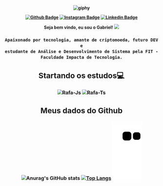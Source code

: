<h4 align="center">

![giphy](https://user-images.githubusercontent.com/92516683/143147972-9a7e8488-9be7-4f25-a9b4-7169d4543fea.gif)

[![Github Badge](https://img.shields.io/badge/-Facebook-blue?style=for-the-badge&logo=Facebook&logoColor=white&link=https://github.com/gabstabile)]("https://www.facebook.com/gabriel.sstabile/")
[![Instagram Badge](https://img.shields.io/badge/-instagram-green?style=for-the-badge&logo=instagram&logoColor=white&link=https://github.com/gabstabile)]("https://www.instagram.com/g.s.stabile/")
[![Linkedin Badge](https://img.shields.io/badge/-Linkedin-blue?style=for-the-badge&logo=Linkedin&logoColor=white&link=https://github.com/gabstabile)]("https://www.linkedin.com/in/gabriel-stabile")
<h/>
  
<span align="center">
Seja bem vindo, eu sou o Gabriel! <img src="https://user-images.githubusercontent.com/92516683/143255886-3ec90107-5088-4004-9ff7-08d4d135547e.gif" width="20px">
</span>  

<h3 align="center">

```
Apaixonado por tecnologia, amante de criptomoeda, futuro DEV e
estudante de Análise e Desenvolvimento de Sistema pela FIT - Faculdade Impacta de Tecnologia.
```
<h/>
  
## Startando os estudos💻
<img align="center" alt="Rafa-Js" height="30" width="30" src="https://user-images.githubusercontent.com/92516683/143494989-c2c4914d-bfc9-4fc3-a4ff-4b99e94490df.png">
<img align="center" alt="Rafa-Ts" height="30" width="30" src="https://user-images.githubusercontent.com/92516683/143495014-7bc164ee-8e4a-4467-8bae-081fc74976ae.png">
  
<h/>
  
## Meus dados do Github
![Anurag's GitHub stats](https://github-readme-stats.vercel.app/api?username=gabstabile&theme=dark)
[![Top Langs](https://github-readme-stats.vercel.app/api/top-langs/?username=gabstabile&layout=compact&theme=dark)]("https://github.com/gabstabile") 
![Snake animation](https://github.com/GabStabile/GabStabile/blob/output/github-contribution-grid-snake.svg)
